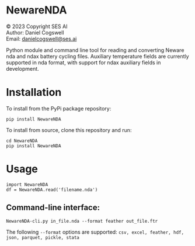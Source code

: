 # NewareNDA

© 2023 Copyright SES AI
<br>Author: Daniel Cogswell
<br>Email: danielcogswell@ses.ai

Python module and command line tool for reading and converting Neware nda and ndax battery cycling files. Auxiliary temperature fields are currently supported in nda format, with support for ndax auxiliary fields in development.

# Installation
To install from the PyPi package repository:
```
pip install NewareNDA
```

To install from source, clone this repository and run:
```
cd NewareNDA
pip install NewareNDA
```

# Usage
```
import NewareNDA
df = NewareNDA.read('filename.nda')
```
## Command-line interface:
```
NewareNDA-cli.py in_file.nda --format feather out_file.ftr
```
The following `--format` options are supported: `csv, excel, feather, hdf, json, parquet, pickle, stata`
